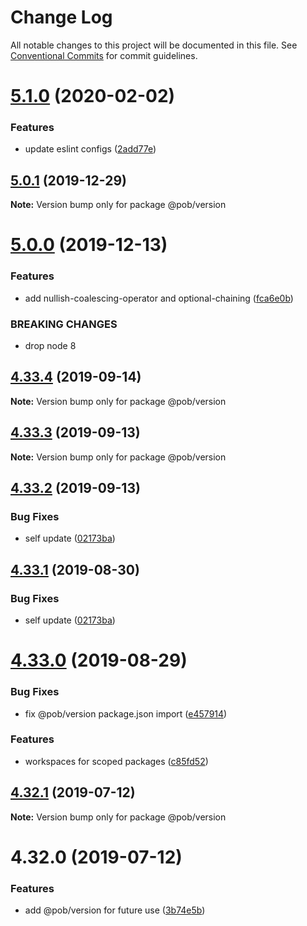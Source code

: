 # Change Log

All notable changes to this project will be documented in this file.
See [Conventional Commits](https://conventionalcommits.org) for commit guidelines.

# [5.1.0](https://github.com/christophehurpeau/pob/compare/@pob/version@5.0.1...@pob/version@5.1.0) (2020-02-02)


### Features

* update eslint configs ([2add77e](https://github.com/christophehurpeau/pob/commit/2add77e6fa5d81065cec87007ae54b22921de3c5))





## [5.0.1](https://github.com/christophehurpeau/pob/compare/@pob/version@5.0.0...@pob/version@5.0.1) (2019-12-29)

**Note:** Version bump only for package @pob/version





# [5.0.0](https://github.com/christophehurpeau/pob/compare/@pob/version@4.33.4...@pob/version@5.0.0) (2019-12-13)


### Features

* add nullish-coalescing-operator and optional-chaining ([fca6e0b](https://github.com/christophehurpeau/pob/commit/fca6e0b6ddfd5b5851134fa0cdbb1eb56930c8d4))


### BREAKING CHANGES

* drop node 8





## [4.33.4](https://github.com/christophehurpeau/pob/compare/@pob/version@4.33.3...@pob/version@4.33.4) (2019-09-14)

**Note:** Version bump only for package @pob/version





## [4.33.3](https://github.com/christophehurpeau/pob/compare/@pob/version@4.33.2...@pob/version@4.33.3) (2019-09-13)

**Note:** Version bump only for package @pob/version





## [4.33.2](https://github.com/christophehurpeau/pob/compare/@pob/version@4.33.0...@pob/version@4.33.2) (2019-09-13)


### Bug Fixes

* self update ([02173ba](https://github.com/christophehurpeau/pob/commit/02173ba))





## [4.33.1](https://github.com/christophehurpeau/pob/compare/@pob/version@4.33.0...@pob/version@4.33.1) (2019-08-30)


### Bug Fixes

* self update ([02173ba](https://github.com/christophehurpeau/pob/commit/02173ba))





# [4.33.0](https://github.com/christophehurpeau/pob/compare/@pob/version@4.32.1...@pob/version@4.33.0) (2019-08-29)


### Bug Fixes

* fix @pob/version package.json import ([e457914](https://github.com/christophehurpeau/pob/commit/e457914))


### Features

* workspaces for scoped packages ([c85fd52](https://github.com/christophehurpeau/pob/commit/c85fd52))





## [4.32.1](https://github.com/christophehurpeau/pob/compare/@pob/version@4.32.0...@pob/version@4.32.1) (2019-07-12)

**Note:** Version bump only for package @pob/version





# 4.32.0 (2019-07-12)


### Features

* add @pob/version for future use ([3b74e5b](https://github.com/christophehurpeau/pob/commit/3b74e5b))
